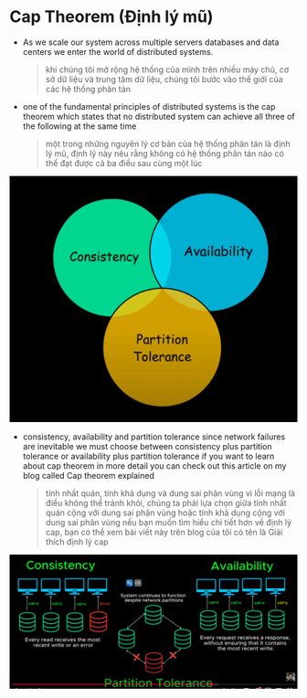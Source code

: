 # Cap Theorem (Định lý mũ)

- As we scale our system across multiple servers databases and data centers we enter the world of distributed systems.

  > khi chúng tôi mở rộng hệ thống của mình trên nhiều máy chủ, cơ sở dữ liệu và trung tâm dữ liệu, chúng tôi bước vào thế giới của các hệ thống phân tán

- one of the fundamental principles of distributed systems is the cap theorem which states that no distributed system can achieve all three of the following at the same time

  > một trong những nguyên lý cơ bản của hệ thống phân tán là định lý mũ, định lý này nêu rằng không có hệ thống phân tán nào có thể đạt được cả ba điều sau cùng một lúc

![Images Demo](./images/cap-theorem/1.webp)

- consistency, availability and partition tolerance since network failures are inevitable we must choose between consistency plus partition tolerance or availability plus partition tolerance if you want to learn about cap theorem in more detail you can check out this article on my blog called Cap theorem explained
  > tính nhất quán, tính khả dụng và dung sai phân vùng vì lỗi mạng là điều không thể tránh khỏi, chúng ta phải lựa chọn giữa tính nhất quán cộng với dung sai phân vùng hoặc tính khả dụng cộng với dung sai phân vùng nếu bạn muốn tìm hiểu chi tiết hơn về định lý cap, bạn có thể xem bài viết này trên blog của tôi có tên là Giải thích định lý cap

![Images Demo](./images/cap-theorem/2.webp)
